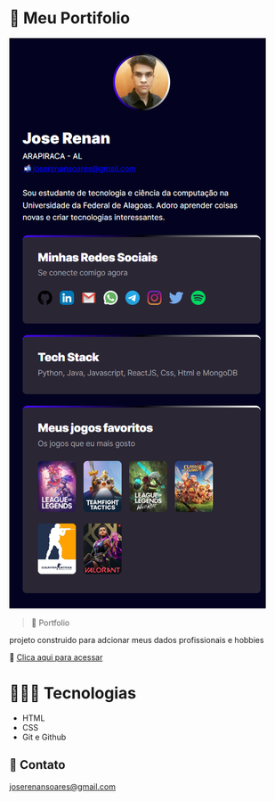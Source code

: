 # 📄 Meu Portifolio

![preview](./.github/preview.png)

> 📄 Portfolio

projeto construido para adcionar meus dados profissionais e hobbies

🔗 [Clica aqui para acessar](https://github.com/ojoserenan/portfolio)

# 👨🏻‍💻 Tecnologias
- HTML
- CSS
- Git e Github

## 📧 Contato
joserenansoares@gmail.com

